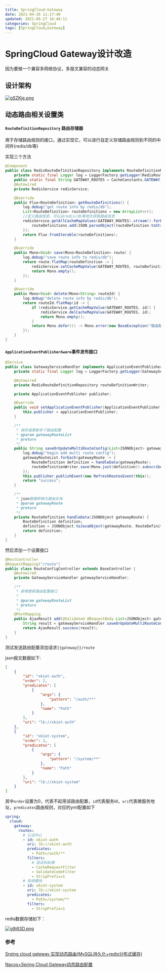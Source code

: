 ```yaml
---
title: SpringCloud-Gateway
date: 2021-04-26 11:17:40
updated: 2021-05-27 16:48:11
categories: SpringCloud
tags: [SpringCloud,Gateway]
---
```


# SpringCloud Gateway设计改造

因为要做一个兼容多网络协议，多报文兼容的动态网关

## 设计架构

[![gSZKje.png](https://z3.ax1x.com/2021/04/26/gSZKje.png)](https://imgtu.com/i/gSZKje)

## 动态路由相关设置类

#### `RouteDefinitionRepository` 路由存储器

用于存储路由规则的接口，通过实现它，可以进行自定义存储路由规则到不同的中间件(redis/db等)

实现三个方法

```java
@Component
public class RedisRouteDefinitionRepository implements RouteDefinitionRepository {
    private static final Logger log = LoggerFactory.getLogger(RedisRouteDefinitionRepository.class);
    public static final String GATEWAY_ROUTES = CacheConstants.GATEWAY_ROUTES;
    @Autowired
    private RedisService redisService;

    @Override
    public Flux<RouteDefinition> getRouteDefinitions() {
        log.debug("get route info by redis/db");
        List<RouteDefinition> routeDefinitions = new ArrayList<>();
        //定义路由信息，可以从redis/db等地方获取路由信息
        redisService.getAllCacheMapValues(GATEWAY_ROUTES).stream().forEach(routeDefinition -> {
            routeDefinitions.add(JSON.parseObject(routeDefinition.toString(), RouteDefinition.class));
        });
        return Flux.fromIterable(routeDefinitions);
    }

    @Override
    public Mono<Void> save(Mono<RouteDefinition> route) {
        log.debug("save route info to redis/db");
        return route.flatMap(routeDefinition -> {
            redisService.setCacheMapValue(GATEWAY_ROUTES, routeDefinition.getId(), JSON.toJSONString(routeDefinition));
            return Mono.empty();
        });
    }

    @Override
    public Mono<Void> delete(Mono<String> routeId) {
        log.debug("delete route info by redis/db");
        return routeId.flatMap(id -> {
            if (redisService.getCacheMapValue(GATEWAY_ROUTES, id)) {
                redisService.delCacheMapValue(GATEWAY_ROUTES, id);
                return Mono.empty();
            }
            return Mono.defer(() -> Mono.error(new BaseException("路由配置没有找到: " + routeId)));
        });
    }
}
```

#### `ApplicationEventPublisherAware`事件发布接口

```java
@Service
public class GatewayServiceHandler implements ApplicationEventPublisherAware {
    private static final Logger log = LoggerFactory.getLogger(GatewayServiceHandler.class);

    @Autowired
    private RedisRouteDefinitionRepository routeDefinitionWriter;

    private ApplicationEventPublisher publisher;

    @Override
    public void setApplicationEventPublisher(ApplicationEventPublisher applicationEventPublisher) {
        this.publisher = applicationEventPublisher;
    }

    /**
     * 保存或更新多个路由配置
     * @param gatewayRouteList
     * @return
     */
    public String saveOrUpdateMultiRouteConfig(List<JSONObject> gatewayRouteList) {
        log.debug("begin add multi route config");
        gatewayRouteList.forEach(gatewayRoute -> {
            RouteDefinition definition = handleData(gatewayRoute);
            routeDefinitionWriter.save(Mono.just(definition)).subscribe();
        });
        this.publisher.publishEvent(new RefreshRoutesEvent(this));
        return "success";
    }

    /**
     * json数据转换为路由实体
     * @param gatewayRoute
     * @return
     */
    private RouteDefinition handleData(JSONObject gatewayRoute) {
        RouteDefinition definition;
        definition = JSONObject.toJavaObject(gatewayRoute, RouteDefinition.class);
        return definition;
    }
}
```

然后添加一个设置接口

```java
@RestController
@RequestMapping("/route")
public class RouteConfigController extends BaseController {
    @Autowired
    private GatewayServiceHandler gatewayServiceHandler;

    /**
     * 新增更新路由配置接口
     *
     * @param gatewayRouteList
     * @return
     */
    @PostMapping
    public AjaxResult add(@Validated @RequestBody List<JSONObject> gatewayRouteList) {
        String result = gatewayServiceHandler.saveOrUpdateMultiRouteConfig(gatewayRouteList);
        return AjaxResult.success(result);
    }
}
```

测试发送路由配置添加请求`{{gateway}}/route`

json报文数据如下:

```json
[
    {
        "id": "xkiot-auth",
        "order": 2,
        "predicates": [
            {
                "args": {
                    "pattern": "/auth/**"
                },
                "name": "Path"
            }
        ],
        "uri": "lb://xkiot-auth"
    },
    {
        "id": "xkiot-system",
        "order": 1,
        "predicates": [
            {
                "args": {
                    "pattern": "/system/**"
                },
                "name": "Path"
            }
        ],
        "uri": "lb://xkiot-system"
    }
]
```

其中`order`设置为0，代表不起用该路由配置，`id`代表服务id，`uri`代表微服务地址，`predicates`路由规则，对应的yml配置如下

```yaml
spring:
  cloud:
    gateway:
      routes:
        # 认证中心
        - id: xkiot-auth
          uri: lb://xkiot-auth
          predicates:
            - Path=/auth/**
          filters:
            # 验证码处理
            - CacheRequestFilter
            - ValidateCodeFilter
            - StripPrefix=1
        # 系统模块
        - id: xkiot-system
          uri: lb://xkiot-system
          predicates:
            - Path=/system/**
          filters:
            - StripPrefix=1
```

redis数据存储如下：

[![g9i63D.png](https://z3.ax1x.com/2021/04/27/g9i63D.png)](https://imgtu.com/i/g9i63D)



### 参考

[Srping cloud gateway 实现动态路由(MySQL持久化+redis分布式缓存)](https://www.blog-china.cn/blog/liuzaiqingshan/home/229/1594793543872)

[Nacos+Spring Cloud Gateway动态路由配置](https://developer.aliyun.com/article/759553)

